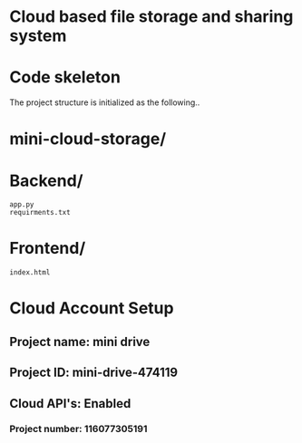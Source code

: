 # Cloud based file storage and sharing system

# Code skeleton
The project structure is initialized as the following..

# mini-cloud-storage/
  # Backend/
    app.py
    requirments.txt
  # Frontend/
    index.html
# Cloud Account Setup
## Project name: mini drive
## Project ID: mini-drive-474119
## Cloud API's: Enabled
### Project number: 116077305191
    
